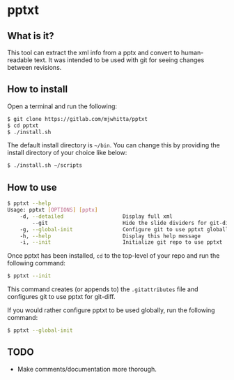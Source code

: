 # pptxt

## What is it?

This tool can extract the xml info from a pptx and convert to human-readable text. It was intended to be used with git for seeing changes between revisions.

## How to install

Open a terminal and run the following:

```bash
$ git clone https://gitlab.com/mjwhitta/pptxt
$ cd pptxt
$ ./install.sh
```

The default install directory is `~/bin`. You can change this by providing the install directory of your choice like below:

```bash
$ ./install.sh ~/scripts
```

## How to use

```bash
$ pptxt --help
Usage: pptxt [OPTIONS] [pptx]
    -d, --detailed                   Display full xml
        --git                        Hide the slide dividers for git-diff
    -g, --global-init                Configure git to use pptxt globally
    -h, --help                       Display this help message
    -i, --init                       Initialize git repo to use pptxt
```

Once pptxt has been installed, `cd` to the top-level of your repo and run the following command:

```bash
$ pptxt --init
```

This command creates (or appends to) the `.gitattributes` file and configures git to use pptxt for git-diff.

If you would rather configure pptxt to be used globally, run the following command:

```bash
$ pptxt --global-init
```

## TODO

 - Make comments/documentation more thorough.
